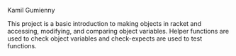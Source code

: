 Kamil Gumienny  

This project is a basic introduction to making objects in racket and accessing, modifying, and comparing object variables. Helper functions are used to check object variables and check-expects are used to test functions.
